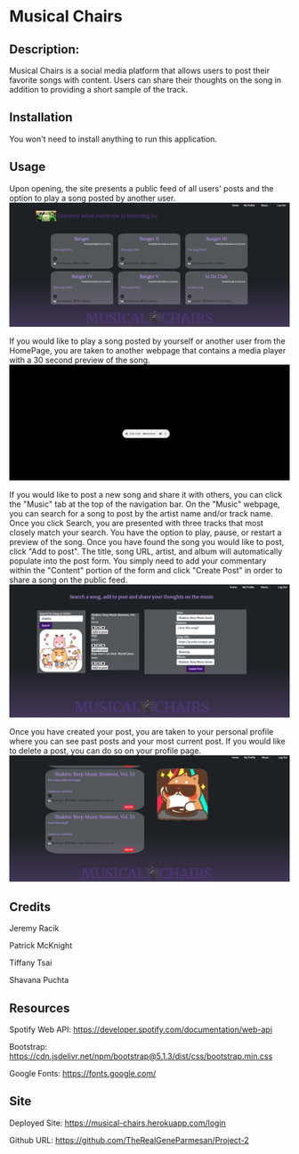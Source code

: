# Musical Chairs 

## Description:

Musical Chairs is a social media platform that allows users to post their favorite songs with content. Users can share their thoughts on the song in addition to providing a short sample of the track. 

## Installation

You won't need to install anything to run this application.

## Usage

Upon opening, the site presents a public feed of all users' posts and the option to play a song posted by another user.
![HomePage](./images/HomePage.png)

If you would like to play a song posted by yourself or another user from the HomePage, you are taken to another webpage that contains a media player with a 30 second preview of the song.
![MediaPlayer](./images/MediaPlayer.png)

If you would like to post a new song and share it with others, you can click the "Music" tab at the top of the navigation bar. On the "Music" webpage, you can search for a song to post by the artist name and/or track name. Once you click Search, you are presented with three tracks that most closely match your search. You have the option to play, pause, or restart a preview of the song. Once you have found the song you would like to post, click "Add to post". The title, song URL, artist, and album will automatically populate into the post form. You simply need to add your commentary within the "Content" portion of the form and click "Create Post" in order to share a song on the public feed.
![CreatePost](./images/CreatePost.png)

Once you have created your post, you are taken to your personal profile where you can see past posts and your most current post. If you would like to delete a post, you can do so on your profile page. 
![MyProfile](./images/MyProfile.png)

## Credits

Jeremy Racik

Patrick McKnight

Tiffany Tsai

Shavana Puchta


## Resources

Spotify Web API: https://developer.spotify.com/documentation/web-api

Bootstrap: https://cdn.jsdelivr.net/npm/bootstrap@5.1.3/dist/css/bootstrap.min.css

Google Fonts: https://fonts.google.com/

## Site

Deployed Site: https://musical-chairs.herokuapp.com/login

Github URL: https://github.com/TheRealGeneParmesan/Project-2
